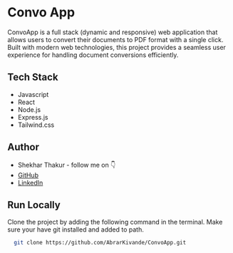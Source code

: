 # Convo App

ConvoApp is a full stack (dynamic and responsive) web application that allows users to convert their documents to PDF format with a single click. Built with modern web technologies, this project provides a seamless user experience for handling document conversions efficiently.


## Tech Stack

- Javascript
- React
- Node.js
- Express.js
- Tailwind.css


## Author

-   Shekhar Thakur - follow me on 👇
-   [GitHub](https://github.com/AbrarKivande/ConvoApp.git)
-   [LinkedIn](https://www.linkedin.com/in/abrarkivande/)


## Run Locally

Clone the project by adding the following command in the terminal.
Make sure your have git installed and added to path.

```bash
  git clone https://github.com/AbrarKivande/ConvoApp.git
```

